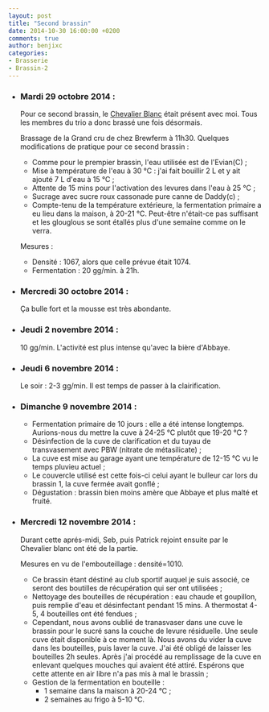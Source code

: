 ```yaml
---
layout: post
title: "Second brassin"
date: 2014-10-30 16:00:00 +0200
comments: true
author: benjixc
categories: 
- Brasserie
- Brassin-2
---
```



* ### Mardi 29 octobre 2014 : ###

  Pour ce second brassin, le [Chevalier Blanc](http://www.dailymotion.com/video/x3rflp_le-chevalier-blanc-gerard-lanvin-19_fun) était présent avec moi. Tous les membres du trio a donc brassé une fois désormais.

  Brassage de la Grand cru de chez Brewferm à 11h30. Quelques modifications de pratique pour ce second brassin :

   * Comme pour le prempier brassin, l'eau utilisée est de l'Evian(C) ;
   * Mise à température de l'eau à 30 °C : j'ai fait bouillir 2 L et y ait ajouté 7 L d'eau à 15 °C ;
   * Attente de 15 mins pour l'activation des levures dans l'eau à 25 °C ;
   * Sucrage avec sucre roux cassonade pure canne de Daddy(c) ;
   * Compte-tenu de la température extérieure, la fermentation primaire a eu lieu dans la maison, à 20-21 °C. Peut-être n'était-ce pas suffisant et les glouglous se sont étallés plus d'une semaine comme on le verra.

  Mesures :
  
    * Densité : 1067, alors que celle prévue était 1074.
    * Fermentation : 20 gg/min. à 21h.
 

* ### Mercredi 30 octobre 2014 : ###

  Ça bulle fort et la mousse est très abondante.

* ### Jeudi 2 novembre 2014 : ###

  10 gg/min. L'activité est plus intense qu'avec la bière d'Abbaye.


* ### Jeudi 6 novembre 2014 : ###

  Le soir : 2-3 gg/min. Il est temps de passer à la clairification.

* ### Dimanche 9 novembre 2014 : ###

   * Fermentation primaire de 10 jours : elle a été intense longtemps. Aurions-nous du mettre la cuve à 24-25 °C plutôt que 19-20 °C ?
   * Désinfection de la cuve de clarification et du tuyau de transvasement avec PBW (nitrate de métasilicate) ;
   * La cuve est mise au garage ayant une température de 12-15 °C vu le temps pluvieu actuel ;
   * Le couvercle utilisé est cette fois-ci celui ayant le bulleur car lors du brassin 1, la cuve fermée avait gonflé ;
   * Dégustation : brassin bien moins amère que Abbaye et plus malté et fruité.

 
* ### Mercredi 12 novembre 2014 : ###

  Durant cette aprés-midi, Seb, puis Patrick rejoint ensuite par le Chevalier blanc ont été de la partie.
  
  Mesures en vu de l'embouteillage : densité=1010.

  * Ce brassin étant déstiné au club sportif auquel je suis associé, ce seront des boutilles de récupération qui ser ont utilisées ;
  * Nettoyage des bouteilles de récupération : eau chaude et goupillon, puis remplie d'eau et désinfectant pendant 15 mins. A thermostat 4-5, 4 bouteilles ont été fendues ;
  * Cependant, nous avons oublié de tranasvaser dans une cuve le brassin pour le sucré sans la couche de levure résiduelle. Une seule cuve était disponible à ce moment là. Nous avons du vider la cuve dans les bouteilles, puis laver la cuve. J'ai été obligé de laisser les bouteilles 2h seules. Après j'ai procédé au remplissage de la cuve en enlevant quelques mouches qui avaient été attiré. Espérons que cette attente en air libre n'a pas mis à mal le brassin ;
  * Gestion de la fermentation en bouteille :
    * 1 semaine dans la maison à 20-24 °C ;
    * 2 semaines au frigo à 5-10 °C.





